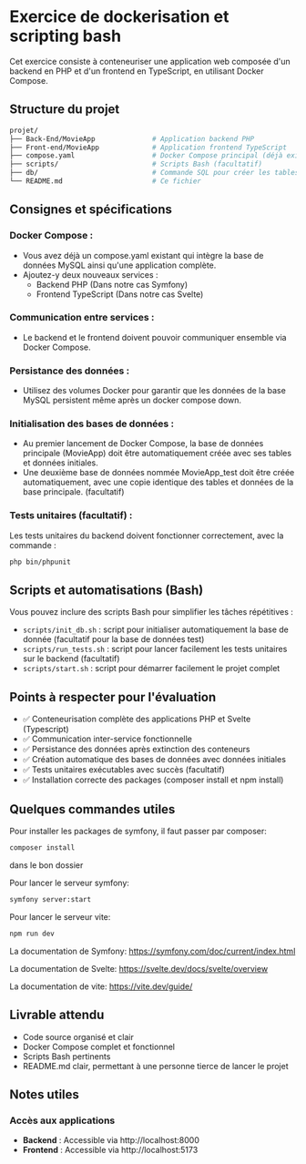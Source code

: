 # Exercice de dockerisation et scripting bash

Cet exercice consiste à conteneuriser une application web composée d'un backend en PHP et d'un frontend en TypeScript, en utilisant Docker Compose.

## Structure du projet

```bash
projet/
├── Back-End/MovieApp              # Application backend PHP
├── Front-end/MovieApp             # Application frontend TypeScript
├── compose.yaml                   # Docker Compose principal (déjà existant avec MySQL)
├── scripts/                       # Scripts Bash (facultatif)
├── db/                            # Commande SQL pour créer les tables et insérer des données factice 
└── README.md                      # Ce fichier
```

## Consignes et spécifications

### Docker Compose :
- Vous avez déjà un compose.yaml existant qui intègre la base de données MySQL ainsi qu'une application complète.
- Ajoutez-y deux nouveaux services :
  - Backend PHP (Dans notre cas Symfony)
  - Frontend TypeScript (Dans notre cas Svelte)

### Communication entre services :
- Le backend et le frontend doivent pouvoir communiquer ensemble via Docker Compose.
### Persistance des données :
- Utilisez des volumes Docker pour garantir que les données de la base MySQL persistent même après un docker compose down.

### Initialisation des bases de données :
- Au premier lancement de Docker Compose, la base de données principale (MovieApp) doit être automatiquement créée avec ses tables et données initiales.
- Une deuxième base de données nommée MovieApp_test doit être créée automatiquement, avec une copie identique des tables et données de la base principale. (facultatif)

### Tests unitaires (facultatif) :
Les tests unitaires du backend doivent fonctionner correctement, avec la commande :
```bash
php bin/phpunit
```

## Scripts et automatisations (Bash)

Vous pouvez inclure des scripts Bash pour simplifier les tâches répétitives :

- `scripts/init_db.sh` : script pour initialiser automatiquement la base de donnée (facultatif pour la base de données test)
- `scripts/run_tests.sh` : script pour lancer facilement les tests unitaires sur le backend (facultatif)
- `scripts/start.sh` : script pour démarrer facilement le projet complet

## Points à respecter pour l'évaluation

- ✅ Conteneurisation complète des applications PHP et Svelte (Typescript)  
- ✅ Communication inter-service fonctionnelle  
- ✅ Persistance des données après extinction des conteneurs  
- ✅ Création automatique des bases de données avec données initiales  
- ✅ Tests unitaires exécutables avec succès (facultatif)
- ✅ Installation correcte des packages (composer install et npm install)  

## Quelques commandes utiles

Pour installer les packages de symfony, il faut passer par composer:
```bash
composer install
```
dans le bon dossier

Pour lancer le serveur symfony: 
```bash
symfony server:start
```

Pour lancer le serveur vite:
```bash
npm run dev
```

La documentation de Symfony: https://symfony.com/doc/current/index.html

La documentation de Svelte: https://svelte.dev/docs/svelte/overview

La documentation de vite: https://vite.dev/guide/

## Livrable attendu

- Code source organisé et clair
- Docker Compose complet et fonctionnel
- Scripts Bash pertinents
- README.md clair, permettant à une personne tierce de lancer le projet

## Notes utiles

### Accès aux applications
- **Backend** : Accessible via http://localhost:8000 
- **Frontend** : Accessible via http://localhost:5173 